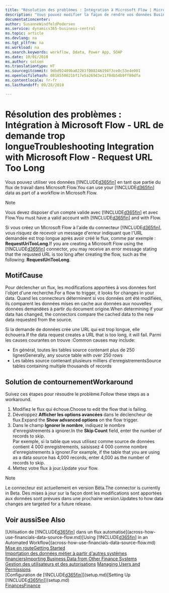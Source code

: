 ```yaml
---
title: "Résolution des problèmes : Intégration à Microsoft Flow | Microsoft Docs"
description: "Vous pouvez modifier la façon de rendre vos données Business Central disponibles sous forme de source de données et spécifier une URL OData de vos services Web pour générer un flux de travail automatisé."
documentationcenter: 
author: SusanneWindfeldPedersen
ms.service: dynamics365-business-central
ms.topic: article
ms.devlang: na
ms.tgt_pltfrm: na
ms.workload: na
ms.search.keywords: workflow, Odata, Power App, SOAP
ms.date: 10/01/2018
ms.author: solsen
ms.translationtype: HT
ms.sourcegitcommit: 9dbd92409ba02281f008246194f3ce0c53e4e001
ms.openlocfilehash: 0818550021bf17e5a269d3e11f8db54b9ff80dfa
ms.contentlocale: fr-fr
ms.lasthandoff: 09/28/2018

---
```

# <a name="troubleshooting-integration-with-microsoft-flow---request-url-too-long"></a><span data-ttu-id="efc67-103">Résolution des problèmes : Intégration à Microsoft Flow - URL de demande trop longue</span><span class="sxs-lookup"><span data-stu-id="efc67-103">Troubleshooting Integration with Microsoft Flow - Request URL Too Long</span></span>
<span data-ttu-id="efc67-104">Vous pouvez utiliser vos données [!INCLUDE[d365fin](includes/d365fin_md.md)] en tant que partie du flux de travail dans Microsoft Flow.</span><span class="sxs-lookup"><span data-stu-id="efc67-104">You can use your [!INCLUDE[d365fin](includes/d365fin_md.md)] data as part of a workflow in Microsoft Flow.</span></span>  

> [!NOTE]  
>   <span data-ttu-id="efc67-105">Vous devez disposer d'un compte valide avec [!INCLUDE[d365fin](includes/d365fin_md.md)] et avec Flow.</span><span class="sxs-lookup"><span data-stu-id="efc67-105">You must have a valid account with [!INCLUDE[d365fin](includes/d365fin_md.md)] and with Flow.</span></span>  

<span data-ttu-id="efc67-106">Si vous créez un Microsoft Flow à l'aide du connecteur [!INCLUDE[d365fin](includes/d365fin_md.md)], vous risquez de recevoir un message d'erreur indiquant que l'URL demandée est trop longue après avoir créé le flux, comme par exemple : **RequestUriTooLong**.</span><span class="sxs-lookup"><span data-stu-id="efc67-106">If you are creating a Microsoft Flow using the [!INCLUDE[d365fin](includes/d365fin_md.md)] connector, you may receive an error message stating that the requsted URL is too long after creating the flow, such as the following: **RequestUriTooLong**.</span></span>

## <a name="cause"></a><span data-ttu-id="efc67-107">Motif</span><span class="sxs-lookup"><span data-stu-id="efc67-107">Cause</span></span>
<span data-ttu-id="efc67-108">Pour déclencher un flux, les modifications apportées à vos données font l'objet d'une recherche.</span><span class="sxs-lookup"><span data-stu-id="efc67-108">For a flow to trigger, it looks for changes in your data.</span></span> <span data-ttu-id="efc67-109">Quand les connecteurs déterminent si vos données ont été modifiées, ils comparent les données mises en cache aux données aux nouvelles données demandées à partir du document origine.</span><span class="sxs-lookup"><span data-stu-id="efc67-109">When determining if your data has changed, the connectors compare the cached data to the new data requested from the source.</span></span>  

<span data-ttu-id="efc67-110">Si la demande de données crée une URL qui est trop longue, elle échouera.</span><span class="sxs-lookup"><span data-stu-id="efc67-110">If the data request creates a URL that is too long, it will fail.</span></span> <span data-ttu-id="efc67-111">Parmi les causes courantes on trouve :</span><span class="sxs-lookup"><span data-stu-id="efc67-111">Common causes may include:</span></span>
- <span data-ttu-id="efc67-112">En général, toutes les tables source contenant plus de 250 lignes</span><span class="sxs-lookup"><span data-stu-id="efc67-112">Generally, any source table with over 250 rows</span></span>
- <span data-ttu-id="efc67-113">Les tables source contenant plusieurs milliers d'enregistrements</span><span class="sxs-lookup"><span data-stu-id="efc67-113">Source tables containing multiple thousands of records</span></span>

## <a name="workaround"></a><span data-ttu-id="efc67-114">Solution de contournement</span><span class="sxs-lookup"><span data-stu-id="efc67-114">Workaround</span></span>
<span data-ttu-id="efc67-115">Suivez ces étapes pour résoudre le problème.</span><span class="sxs-lookup"><span data-stu-id="efc67-115">Follow these steps as a workaround.</span></span>
1. <span data-ttu-id="efc67-116">Modifiez le flux qui échoue.</span><span class="sxs-lookup"><span data-stu-id="efc67-116">Choose to edit the flow that is failing.</span></span>
2. <span data-ttu-id="efc67-117">Développez **Afficher les options avancées** dans le déclencheur de flux.</span><span class="sxs-lookup"><span data-stu-id="efc67-117">Expand the **Show advanced options** on the flow trigger.</span></span>
3. <span data-ttu-id="efc67-118">Dans le champ **Ignorer le nombre**, indiquez le nombre d'enregistrements à ignorer.</span><span class="sxs-lookup"><span data-stu-id="efc67-118">In the **Skip Count** field, enter the number of records to skip.</span></span>  
<span data-ttu-id="efc67-119">Par exemple, si la table que vous utilisez comme source de données contient 4 000 enregistrements, saisissez 4 000 comme nombre d'enregistrements à ignorer.</span><span class="sxs-lookup"><span data-stu-id="efc67-119">For example, if the table that you are using as a data source has 4,000 records, enter 4,000 as the number of records to skip.</span></span>
4. <span data-ttu-id="efc67-120">Mettez votre flux à jour.</span><span class="sxs-lookup"><span data-stu-id="efc67-120">Update your flow.</span></span>

> [!NOTE]  
> <span data-ttu-id="efc67-121">Le connecteur est actuellement en version Bêta.</span><span class="sxs-lookup"><span data-stu-id="efc67-121">The connector is currently in Beta.</span></span> <span data-ttu-id="efc67-122">Des mises à jour sur la façon dont les modifications sont apportées aux données sont prévues dans une prochaine version.</span><span class="sxs-lookup"><span data-stu-id="efc67-122">Updates to how data changes are targeted for a future release.</span></span>


## <a name="see-also"></a><span data-ttu-id="efc67-123">Voir aussi</span><span class="sxs-lookup"><span data-stu-id="efc67-123">See Also</span></span>
<span data-ttu-id="efc67-124">[Utilisation de [!INCLUDE[d365fin](includes/d365fin_md.md)] dans un flux automatisé](across-how-use-financials-data-source-flow.md)</span><span class="sxs-lookup"><span data-stu-id="efc67-124">[Using [!INCLUDE[d365fin](includes/d365fin_md.md)] in an Automated Workflow](across-how-use-financials-data-source-flow.md)</span></span>  
[<span data-ttu-id="efc67-125">Mise en route</span><span class="sxs-lookup"><span data-stu-id="efc67-125">Getting Started</span></span>](product-get-started.md)  
[<span data-ttu-id="efc67-126">Importation des données métier à partir d'autres systèmes financiers</span><span class="sxs-lookup"><span data-stu-id="efc67-126">Importing Business Data from Other Finance Systems</span></span>](across-import-data-configuration-packages.md)  
<span data-ttu-id="efc67-127">[Gestion des utilisateurs et des autorisations](ui-how-users-permissions.md)  </span><span class="sxs-lookup"><span data-stu-id="efc67-127">[Managing Users and Permissions](ui-how-users-permissions.md)  </span></span>  
<span data-ttu-id="efc67-128">[Configuration de [!INCLUDE[d365fin](includes/d365fin_md.md)]](setup.md)</span><span class="sxs-lookup"><span data-stu-id="efc67-128">[Setting Up [!INCLUDE[d365fin](includes/d365fin_md.md)]](setup.md)</span></span>  
[<span data-ttu-id="efc67-129">Finances</span><span class="sxs-lookup"><span data-stu-id="efc67-129">Finance</span></span>](finance.md)  

